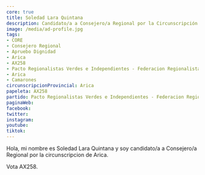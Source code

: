 ```yaml
---
core: true
title: Soledad Lara Quintana
description: Candidato/a a Consejero/a Regional por la Circunscripción de Arica
image: /media/ad-profile.jpg
tags:
- CORE
- Consejero Regional
- Apruebo Dignidad
- Arica
- AX258
- Pacto Regionalistas Verdes e Independientes - Federacion Regionalista Verde Social - Independientes
- Arica
- Camarones
circunscripcionProvincial: Arica
papeleta: AX258
partido: Pacto Regionalistas Verdes e Independientes - Federacion Regionalista Verde Social - Independientes
paginaWeb:
facebook:
twitter:
instagram:
youtube:
tiktok:
---
```

Hola, mi nombre es Soledad Lara Quintana y soy candidato/a a Consejero/a Regional por la circunscripcion de Arica.

Vota AX258.